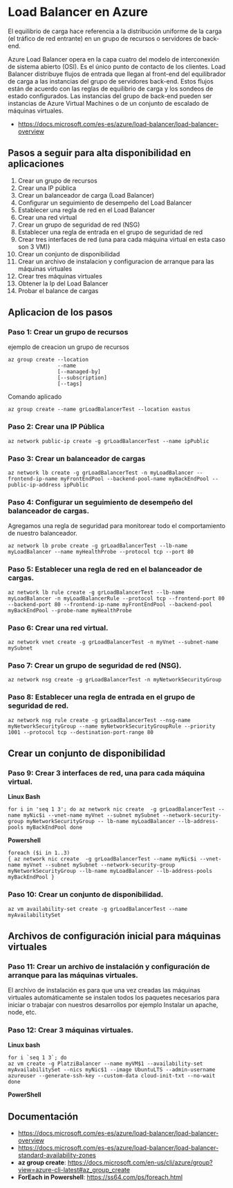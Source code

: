 # Load Balancer en Azure
El equilibrio de carga hace referencia a la distribución uniforme de la carga (el tráfico de red entrante) en un grupo de recursos o servidores de back-end.

Azure Load Balancer opera en la capa cuatro del modelo de interconexión de sistema abierto (OSI). Es el único punto de contacto de los clientes. Load Balancer distribuye flujos de entrada que llegan al front-end del equilibrador de carga a las instancias del grupo de servidores back-end. Estos flujos están de acuerdo con las reglas de equilibrio de carga y los sondeos de estado configurados. Las instancias del grupo de back-end pueden ser instancias de Azure Virtual Machines o de un conjunto de escalado de máquinas virtuales.

- https://docs.microsoft.com/es-es/azure/load-balancer/load-balancer-overview

## Pasos a seguir para alta disponibilidad en aplicaciones 

1. Crear un grupo de recursos
2. Crear una IP pública
3. Crear un balanceador de carga (Load Balancer)
4. Configurar un seguimiento de desempeño del Load Balancer
5. Establecer una regla de red en el Load Balancer
6. Crear una red virtual
7. Crear un grupo de seguridad de red (NSG)
8. Establecer una regla de entrada en el grupo de seguridad de red
9. Crear tres interfaces de red (una para cada máquina virtual en esta caso son 3 VM)}
10. Crear un conjunto de disponibilidad
11. Crear un archivo de instalacion y configuracion de arranque para las máquinas virtuales
12. Crear tres máquinas virtuales
13. Obtener la Ip del Load Balancer
14. Probar el balance de cargas 


## Aplicacion de los pasos
### Paso 1: Crear un grupo de recursos

ejemplo de creacion un grupo de recursos
```b
az group create --location
                --name
                [--managed-by]
                [--subscription]
                [--tags]
```
Comando aplicado
```b
az group create --name grLoadBalancerTest --location eastus
```

### Paso 2: Crear una IP Pública

```b
az network public-ip create -g grLoadBalancerTest --name ipPublic
```

### Paso 3: Crear un balanceador de cargas
```b
az network lb create -g grLoadBalancerTest -n myLoadBalancer --frontend-ip-name myFrontEndPool --backend-pool-name myBackEndPool --public-ip-address ipPublic
```
### Paso 4: Configurar un seguimiento de desempeño del balanceador de cargas. 
Agregamos una regla de seguridad para monitorear todo el comportamiento de nuestro balanceador.
```b
az network lb probe create -g grLoadBalancerTest --lb-name myLoadBalancer --name myHealthProbe --protocol tcp --port 80
```
### Paso 5: Establecer una regla de red en el balanceador de cargas.
```b
az network lb rule create -g grLoadBalancerTest --lb-name myLoadBalancer -n myLoadBalancerRule --protocol tcp --frontend-port 80 --backend-port 80 --frontend-ip-name myFrontEndPool --backend-pool myBackEndPool --probe-name myHealthProbe
```

### Paso 6: Crear una red virtual.
```b
az network vnet create -g grLoadBalancerTest -n myVnet --subnet-name mySubnet
```

### Paso 7: Crear un grupo de seguridad de red (NSG).
```b
az network nsg create -g grLoadBalancerTest -n myNetworkSecurityGroup
```
### Paso 8: Establecer una regla de entrada en el grupo de seguridad de red.
```b
az network nsg rule create -g grLoadBalancerTest --nsg-name myNetworkSecurityGroup --name myNetworkSecurityGroupRule --priority 1001 --protocol tcp --destination-port-range 80
```
## Crear un conjunto de disponibilidad
### Paso 9: Crear 3 interfaces de red, una para cada máquina virtual.
**Linux Bash**
```b
for i in 'seq 1 3'; do az network nic create  -g grLoadBalancerTest --name myNic$i --vnet-name myVnet --subnet mySubnet --network-security-group myNetworkSecurityGroup -- lb-name myLoadBalancer --lb-address-pools myBackEndPool done
```
**Powershell**
```b
foreach ($i in 1..3)
{ az network nic create  -g grLoadBalancerTest --name myNic$i --vnet-name myVnet --subnet mySubnet --network-security-group myNetworkSecurityGroup --lb-name myLoadBalancer --lb-address-pools myBackEndPool }
```
### Paso 10: Crear un conjunto de disponibilidad.
```b
az vm availability-set create -g grLoadBalancerTest --name myAvailabilitySet
```
## Archivos de configuración inicial para máquinas virtuales
### Paso 11: Crear un archivo de instalación y configuración de arranque para las máquinas virtuales.
El archivo de instalación es para que una vez creadas las máquinas virtuales automáticamente se instalen todos los paquetes necesarios para iniciar o trabajar con nuestros desarrollos por ejemplo Instalar un apache, node, etc. 

### Paso 12: Crear 3 máquinas virtuales.
**Linux bash**
```b
for i `seq 1 3`; do
az vm create -g PlatziBalancer --name myVM$1 --availability-set myAvailabilitySet --nics myNic$1 --image UbuntuLTS --admin-username azureuser --generate-ssh-key --custom-data cloud-init-txt --no-wait
done
```
**PowerShell**


## Documentación 
- https://docs.microsoft.com/es-es/azure/load-balancer/load-balancer-overview
- https://docs.microsoft.com/es-es/azure/load-balancer/load-balancer-standard-availability-zones
- **az group create**: https://docs.microsoft.com/en-us/cli/azure/group?view=azure-cli-latest#az_group_create
- **ForEach in Powershell**: https://ss64.com/ps/foreach.html



